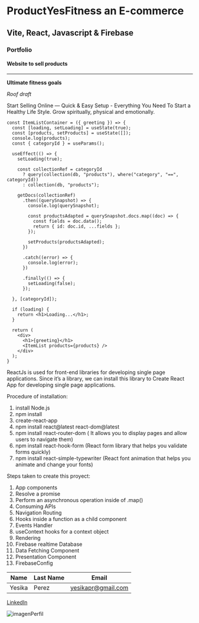 # ProductYesFitness an E-commerce

## Vite, React, Javascript & Firebase

### Portfolio

#### Website to sell products

---

**Ultimate fitness goals**

_Roof draft_

Start Selling Online — Quick & Easy Setup - Everything You Need To Start a Healthy Life Style. 
Grow spiritually, physical and emotionally. 

```Sample React Component
const ItemListContainer = ({ greeting }) => {
  const [loading, setLoading] = useState(true);
  const [products, setProducts] = useState([]);
  console.log(products);
  const { categoryId } = useParams();

  useEffect(() => {
    setLoading(true);

    const collectionRef = categoryId
      ? query(collection(db, "products"), where("category", "==", categoryId))
      : collection(db, "products");

    getDocs(collectionRef)
      .then((querySnapshot) => {
        console.log(querySnapshot);

        const productsAdapted = querySnapshot.docs.map((doc) => {
          const fields = doc.data();
          return { id: doc.id, ...fields };
        });

        setProducts(productsAdapted);
      })

      .catch((error) => {
        console.log(error);
      })

      .finally(() => {
        setLoading(false);
      });

  }, [categoryId]);

  if (loading) {
    return <h1>Loading...</h1>;
  }

  return (
    <div>
      <h1>{greeting}</h1>
      <ItemList products={products} />
    </div>
  );
}
```
ReactJs is used for front-end libraries for developing single page applications. Since it’s a library, we can install this library to Create React App for developing single page applications.

Procedure of installation:
1. install Node.js
2. npm install
3. create-react-app
4. npm install react@latest react-dom@latest
5. npm install react-router-dom ( It allows you to display pages and allow users to navigate them)
6. npm install react-hook-form (React form library that helps you validate forms quickly)
7. npm install react-simple-typewriter (React font animation that helps you animate and change your fonts)

Steps taken to create this proyect:
1. App components
2. Resolve a promise 
3. Perform an asynchronous operation inside of .map()
3. Consuming APIs
4. Navigation Routing 
5. Hooks inside a function as a child component
6. Events Handler
7. useContext hooks for a context object
8. Rendering
9. Firebase realtime Database
10. Data Fetching Component
11. Presentation Component
12. FirebaseConfig 


| Name   | Last Name | Email              |
| ------ | --------- | ------------------ |
| Yesika | Perez     | yesikapr@gmail.com |

[LinkedIn](https://www.linkedin.com/in/yesikaperezravelo/)

![imagenPerfil](https://drive.google.com/uc?export=view&id=1q5jOI0gAZOBcO4X5Gzg59GdVWbTsK-lr)
